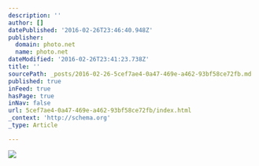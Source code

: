```yaml
---
description: ''
author: []
datePublished: '2016-02-26T23:46:40.948Z'
publisher:
  domain: photo.net
  name: photo.net
dateModified: '2016-02-26T23:41:23.738Z'
title: ''
sourcePath: _posts/2016-02-26-5cef7ae4-0a47-469e-a462-93bf58ce72fb.md
published: true
inFeed: true
hasPage: true
inNav: false
url: 5cef7ae4-0a47-469e-a462-93bf58ce72fb/index.html
_context: 'http://schema.org'
_type: Article

---
```

![](http://gallery.photo.net/photo/2782654-lg.jpg)